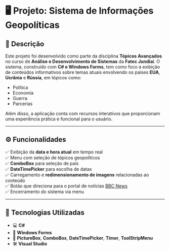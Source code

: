 # 🖥️ Projeto: Sistema de Informações Geopolíticas

## 📌 Descrição

Este projeto foi desenvolvido como parte da disciplina **Tópicos Avançados** no curso de **Análise e Desenvolvimento de Sistemas** da **Fatec Jundiaí**. O sistema, construído com **C# e Windows Forms**, tem como foco a exibição de conteúdos informativos sobre temas atuais envolvendo os países **EUA**, **Ucrânia** e **Rússia**, em tópicos como:

- Política
- Economia
- Guerra
- Parcerias

Além disso, a aplicação conta com recursos interativos que proporcionam uma experiência prática e funcional para o usuário.

---

## ⚙️ Funcionalidades

✅ Exibição da **data e hora atual** em tempo real  
✅ Menu com seleção de tópicos geopolíticos  
✅ **ComboBox** para seleção de país  
✅ **DateTimePicker** para escolha de datas  
✅ Carregamento e **redimensionamento de imagens** relacionadas ao conteúdo  
✅ Botão que direciona para o portal de notícias [BBC News](https://www.bbc.com/portuguese)  
✅ Encerramento do sistema via menu  

---

## 🧰 Tecnologias Utilizadas

- 💻 **C#**
- 🧱 **Windows Forms**
- 🎨 **PictureBox**, **ComboBox**, **DateTimePicker**, **Timer**, **ToolStripMenu**
- 🛠️ **Visual Studio**
